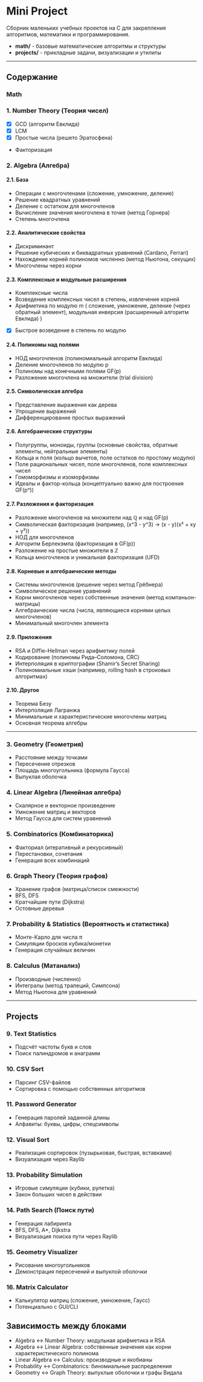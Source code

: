 # Mini Project
Сборник маленьких учебных проектов на C для закрепления алгоритмов, математики и программирования.  

- **math/** - базовые математические алгоритмы и структуры  
- **projects/** - прикладные задачи, визуализации и утилиты  

---

## Содержание

### Math

### 1. **Number Theory (Теория чисел)**  
   - [x] GCD (алгоритм Евклида)  
   - [x] LCM  
   - [x] Простые числа (решето Эратосфена)  
   - Факторизация  

### 2. **Algebra (Алгебра)**  
#### 2.1. **База**
   - Операции с многочленами (сложение, умножение, деление)  
   - Решение квадратных уравнений 
   - Деление с остатком для многочленов
   - Вычисление значения многочлена в точке (метод Горнера)
   - Степень многочлена

#### 2.2. **Аналитические свойства**
   - Дискриминант
   - Решение кубических и биквадратных уравнений (Cardano, Ferrari)
   - Нахождение корней полиномов численно (метод Ньютона, секущих)
   - Многочлены через корни

#### 2.3. **Комплексные и модульные расширения**
   - Комплексные числа
   - Возведение комплексных чисел в степень, извлечение корней
   - Арифметика по модулю m ( сложение, умножение, деление (через обратный элемент), модульная инверсия (расширенный алгоритм Евклида) )
   - [X] Быстрое возведение в степень по модулю

#### 2.4. **Полиномы над полями**
   - НОД многочленов (полиномиальный алгоритм Евклида)
   - Деление многочленов по модулю p
   - Полиномы над конечными полями GF(p)
   - Разложение многочлена на множители (trial division)

#### 2.5. **Символическая алгебра**
   - Представление выражения как дерева
   - Упрощение выражений
   - Дифференцирование простых выражений

#### 2.6. **Алгебраические структуры**
   - Полугруппы, моноиды, группы (основные свойства, обратные элементы, нейтральные элементы)
   - Кольца и поля (кольцо вычетов, поле остатков по простому модулю)
   - Поле рациональных чисел, поле многочленов, поле комплексных чисел
   - Гомоморфизмы и изоморфизмы
   - Идеалы и фактор-кольца (концептуально важно для построения GF(pⁿ))

#### 2.7. **Разложения и факторизация**
   - Разложение многочленов на множители над ℚ и над GF(p)
   - Символическая факторизация (например, (x^3 - y^3) → (x - y)(x² + xy + y²))
   - НОД для многочленов
   - Алгоритм Берлекэмпа (факторизация в GF(p))
   - Разложение на простые множители в ℤ
   - Кольца многочленов и уникальная факторизация (UFD)

#### 2.8. **Корневые и алгебраические методы**
   - Системы многочленов (решение через метод Грёбнера)
   - Символическое решение уравнений
   - Корни многочленов через собственные значения (метод компаньон-матрицы)
   - Алгебраические числа (числа, являющиеся корнями целых многочленов)
   - Минимальный многочлен элемента

#### 2.9. **Приложения**
   - RSA и Diffie–Hellman через арифметику полей
   - Кодирование (полиномы Рида–Соломона, CRC)
   - Интерполяция в криптографии (Shamir’s Secret Sharing)
   - Полиномиальные хэши (например, rolling hash в строковых алгоритмах)

#### 2.10. **Другое**
   - Теорема Безу
   - Интерполяция Лагранжа
   - Минимальные и характеристические многочлены матриц
   - Основная теорема алгебры

---

### 3. **Geometry (Геометрия)**  
   - Расстояние между точками  
   - Пересечение отрезков  
   - Площадь многоугольника (формула Гаусса)  
   - Выпуклая оболочка  

### 4. **Linear Algebra (Линейная алгебра)**  
   - Скалярное и векторное произведение  
   - Умножение матриц и векторов  
   - Метод Гаусса для систем уравнений  

### 5. **Combinatorics (Комбинаторика)**  
   - Факториал (итеративный и рекурсивный)  
   - Перестановки, сочетания  
   - Генерация всех комбинаций  

### 6. **Graph Theory (Теория графов)**  
   - Хранение графов (матрица/список смежности)  
   - BFS, DFS  
   - Кратчайшие пути (Dijkstra)  
   - Остовные деревья  

### 7. **Probability & Statistics (Вероятность и статистика)**  
   - Монте-Карло для числа π  
   - Симуляции бросков кубика/монетки  
   - Генерация случайных величин  

### 8. **Calculus (Матанализ)**  
   - Производные (численно)  
   - Интегралы (метод трапеций, Симпсона)  
   - Метод Ньютона для уравнений  

---

## Projects

### 9. **Text Statistics**  
   - Подсчёт частоты букв и слов  
   - Поиск палиндромов и анаграмм  

### 10. **CSV Sort**  
   - Парсинг CSV-файлов  
   - Сортировка с помощью собственных алгоритмов  

### 11. **Password Generator**  
   - Генерация паролей заданной длины  
   - Алфавиты: буквы, цифры, спецсимволы  

### 12. **Visual Sort**  
   - Реализация сортировок (пузырьковая, быстрая, вставками)  
   - Визуализация через Raylib  

### 13. **Probability Simulation**  
   - Игровые симуляции (кубики, рулетка)  
   - Закон больших чисел в действии  

### 14. **Path Search (Поиск пути)**  
   - Генерация лабиринта  
   - BFS, DFS, A*, Dijkstra  
   - Визуализация поиска пути через Raylib  

### 15. **Geometry Visualizer**  
   - Рисование многоугольников  
   - Демонстрация пересечений и выпуклой оболочки  

### 16. **Matrix Calculator**  
   - Калькулятор матриц (сложение, умножение, Гаусс)  
   - Потенциально с GUI/CLI 


## Зависимость между блоками

- Algebra ↔ Number Theory: модульная арифметика и RSA
- Algebra ↔ Linear Algebra: собственные значения как корни характеристического полинома
- Linear Algebra ↔ Calculus: производные и якобианы
- Probability ↔ Combinatorics: биномиальные распределения
- Geometry ↔ Graph Theory: выпуклые оболочки и графы Видала
